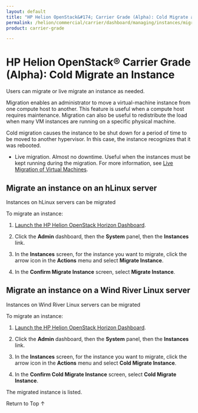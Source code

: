 ```yaml
---
layout: default
title: "HP Helion OpenStack&#174; Carrier Grade (Alpha): Cold Migrate an Instance"
permalink: /helion/commercial/carrier/dashboard/managing/instances/migrate/cold/
product: carrier-grade

---
```

<!--UNDER REVISION-->

<script>

function PageRefresh {
onLoad="window.refresh"
}

PageRefresh();

</script>

<!-- <p style="font-size: small;"> <a href="/helion/commercial/carrier/ga1/install/">&#9664; PREV</a> | <a href="/helion/commercial/carrier/ga1/install-overview/">&#9650; UP</a> | <a href="/helion/commercial/carrier/ga1/">NEXT &#9654;</a></p> -->

# HP Helion OpenStack&#174; Carrier Grade (Alpha): Cold Migrate an Instance

Users can migrate or live migrate an instance as needed.

Migration enables an administrator to move a virtual-machine instance from one compute host to another. This feature is useful when a compute host requires maintenance. Migration can also be useful to redistribute the load when many VM instances are running on a specific physical machine. 

Cold migration causes the instance to be shut down for a period of time to be moved to another hypervisor. In this case, the instance recognizes that it was rebooted.

* Live migration. Almost no downtime. Useful when the instances must be kept running during the migration. For more information, see [Live Migration of Virtual Machines](/helion/commercial/carrier/dashboard/managing/instances/live/migrate/).

## Migrate an instance on an hLinux server

Instances on hLinux servers can be migrated

To migrate an instance:

1. [Launch the HP Helion OpenStack Horizon Dashboard](/helion/openstack/carrier/dashboard/login/).

2. Click the **Admin** dashboard, then the **System** panel, then the **Instances** link.

3. In the **Instances** screen, for the instance you want to migrate, click the arrow icon in the **Actions** menu and select **Migrate Instance**.

4. In the **Confirm Migrate Instance** screen, select **Migrate Instance**. 



## Migrate an instance on a Wind River Linux server

Instances on Wind River Linux servers can be migrated

To migrate an instance:

1. [Launch the HP Helion OpenStack Horizon Dashboard](/helion/openstack/carrier/dashboard/login/).

2. Click the **Admin** dashboard, then the **System** panel, then the **Instances** link.

3. In the **Instances** screen, for the instance you want to migrate, click the arrow icon in the **Actions** menu and select **Cold Migrate Instance**.

4. In the **Confirm Cold Migrate Instance** screen, select **Cold Migrate Instance**. 

The migrated instance is listed.

<p><a href="#top" style="padding:14px 0px 14px 0px; text-decoration: none;"> Return to Top &#8593; </a></p>
